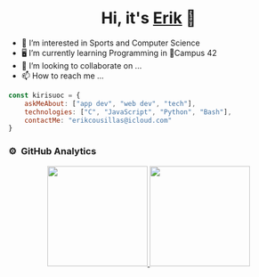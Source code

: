 <div align="center">
<h1 align="center">Hi, it's <a href="https://">Erik</a> 👋</h1>
</div>
<!---
Poner Banner aquí
--->

- 👀 I’m interested in Sports and Computer Science
- 🖥️ I’m currently learning Programming in 📍Campus 42
- 💞️ I’m looking to collaborate on ...
- 📫 How to reach me ...

```javascript
const kirisuoc = {
    askMeAbout: ["app dev", "web dev", "tech"],
    technologies: ["C", "JavaScript", "Python", "Bash"],
    contactMe: "erikcousillas@icloud.com"
}
```

<!---
kirisuoc/kirisuoc is a ✨ special ✨ repository because its `README.md` (this file) appears on your GitHub profile.
You can click the Preview link to take a look at your changes.

- 🌱 I’m currently learning how to develop Websites to become a Front End Developer
--->

### ⚙️ &nbsp;GitHub Analytics

<p align="center">
<a href="https://github.com/kirisuoc">
  <img height="180em" src="https://github-readme-stats-eight-theta.vercel.app/api?username=kirisuoc&show_icons=true&theme=github_dark&include_all_commits=true&count_private=true"/>
  <img height="180em" src="https://github-readme-stats-eight-theta.vercel.app/api/top-langs/?username=kirisuoc&layout=compact&langs_count=8&theme=github_dark"/>

<!---
  [![Readme Card](https://github-readme-stats.vercel.app/api/pin/?username=kirisuoc&repo=metrobilbao-now&theme=github_dark)](https://github.com/anuraghazra/github-readme-stats)
  [![Readme Card](https://github-readme-stats.vercel.app/api/pin/?username=kirisuoc&repo=so_long&theme=github_dark)](https://github.com/anuraghazra/github-readme-stats)
  ![My GitHub Statistics](https://github-readme-stats.vercel.app/api?username=kirisuoc&show_icons=true&theme=github_dark)
--->
  
  </a>
</p>

<!---
> [!NOTE]
> Aquí tienes una nota


> [!TIP]
> Aquí tienes una nota


> [!IMPORTANT]
> Aquí tienes una nota


> [!WARNING]
> Aquí tienes una nota


> [!CAUTION]
> Aquí tienes una nota
--->

